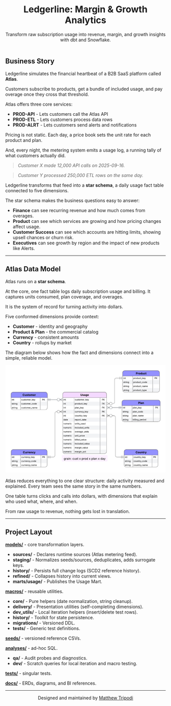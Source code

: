 <h1 align="center">Ledgerline: Margin & Growth Analytics</h1>

<p align="center">
  Transform raw subscription usage into revenue, margin, and growth insights with dbt and Snowflake.
  <br/><br/>
</p>

## Business Story

Ledgerline simulates the financial heartbeat of a B2B SaaS platform called **Atlas**. 

Customers subscribe to products, get a bundle of included usage, and pay overage once they cross that threshold.  

Atlas offers three core services: 
- **PROD-API** - Lets customers call the Atlas API  
- **PROD-ETL** - Lets customers process data rows  
- **PROD-ALRT** - Lets customers send alerts and notifications  

Pricing is not static. Each day, a price book sets the unit rate for each product and plan.  

And, every night, the metering system emits a usage log, a running tally of what customers actually did.

> *Customer X made 12,000 API calls on 2025-09-16.*  

> *Customer Y processed 250,000 ETL rows on the same day.*  

Ledgerline transforms that feed into a **star schema**, a daily usage fact table connected to five dimensions.  

The star schema makes the business questions easy to answer:  
- **Finance** can see recurring revenue and how much comes from overages.  
- **Product** can see which services are growing and how pricing changes affect usage.  
- **Customer Success** can see which accounts are hitting limits, showing upsell chances or churn risk.  
- **Executives** can see growth by region and the impact of new products like Alerts.  

---

## Atlas Data Model

Atlas runs on a **star schema**.

At the core, one fact table logs daily subscription usage and billing. It captures units consumed, plan coverage, and overages.

It is the system of record for turning activity into dollars.  

Five conformed dimensions provide context:  
- **Customer** - identity and geography  
- **Product & Plan** - the commercial catalog  
- **Currency** - consistent amounts  
- **Country** - rollups by market

The diagram below shows how the fact and dimensions connect into a simple, reliable model.

![Ledgerline Architecture](docs/assets/erd_physical_model_2.png)

Atlas reduces everything to one clear structure: daily activity measured and explained. Every team sees the same story in the same numbers.

One table turns clicks and calls into dollars, with dimensions that explain who used what, where, and when.  

From raw usage to revenue, nothing gets lost in translation.

---

## Project Layout

  **[models/](models/)** - core transformation layers.  
  - **sources/** - Declares runtime sources (Atlas metering feed).  
  - **staging/** - Normalizes seeds/sources, deduplicates, adds surrogate keys.  
  - **history/** - Persists full change logs (SCD2 reference history).  
  - **refined/** - Collapses history into current views.  
  - **marts/usage/** - Publishes the Usage Mart.

  **[macros/](macros/)** - reusable utilities.  
  - **core/** - Pure helpers (date normalization, string cleanup).  
  - **delivery/** - Presentation utilities (self-completing dimensions).  
  - **dev_utils/** - Local iteration helpers (insert/delete test rows).  
  - **history/** - Toolkit for state persistence.  
  - **migrations/** - Versioned DDL.  
  - **tests/** - Generic test definitions.

  **[seeds/](seeds/)** - versioned reference CSVs.

  **[analyses/](analyses/)** - ad-hoc SQL.  
  - **qa/** - Audit probes and diagnostics.  
  - **dev/** - Scratch queries for local iteration and macro testing.

  **[tests/](tests/)** - singular tests.

  **[docs/](docs/)** - ERDs, diagrams, and BI references.

---

<p align="center">Designed and maintained by <a href="https://github.com/moveeleven-data">Matthew Tripodi</a></p>
